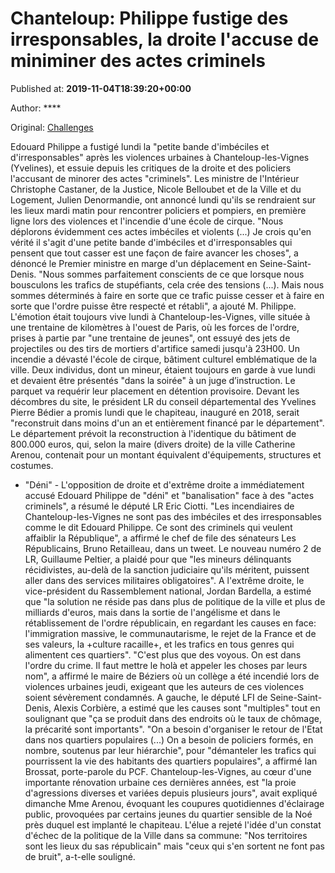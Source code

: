 
# Chanteloup: Philippe fustige des irresponsables, la droite l'accuse de miniminer des actes criminels

Published at: **2019-11-04T18:39:20+00:00**

Author: ****

Original: [Challenges](https://www.challenges.fr/politique/chanteloup-philippe-fustige-des-irresponsables-la-droite-l-accuse-de-miniminer-des-actes-criminels_683121)

Edouard Philippe a fustigé lundi la "petite bande d'imbéciles et d'irresponsables" après les violences urbaines à Chanteloup-les-Vignes (Yvelines), et essuie depuis les critiques de la droite et des policiers l'accusant de minorer des actes "criminels".
Les ministre de l'Intérieur Christophe Castaner, de la Justice, Nicole Belloubet et de la Ville et du Logement, Julien Denormandie, ont annoncé lundi qu'ils se rendraient sur les lieux mardi matin pour rencontrer policiers et pompiers, en première ligne lors des violences et l'incendie d'une école de cirque.
"Nous déplorons évidemment ces actes imbéciles et violents (...) Je crois qu'en vérité il s'agit d'une petite bande d'imbéciles et d'irresponsables qui pensent que tout casser est une façon de faire avancer les choses", a dénoncé le Premier ministre en marge d'un déplacement en Seine-Saint-Denis.
"Nous sommes parfaitement conscients de ce que lorsque nous bousculons les trafics de stupéfiants, cela crée des tensions (...). Mais nous sommes déterminés à faire en sorte que ce trafic puisse cesser et à faire en sorte que l'ordre puisse être respecté et rétabli", a ajouté M. Philippe.
L'émotion était toujours vive lundi à Chanteloup-les-Vignes, ville située à une trentaine de kilomètres à l'ouest de Paris, où les forces de l'ordre, prises à partie par "une trentaine de jeunes", ont essuyé des jets de projectiles ou des tirs de mortiers d'artifice samedi jusqu'à 23H00.
Un incendie a dévasté l'école de cirque, bâtiment culturel emblématique de la ville.
Deux individus, dont un mineur, étaient toujours en garde à vue lundi et devaient être présentés "dans la soirée" à un juge d’instruction. Le parquet va requérir leur placement en détention provisoire.
Devant les décombres du site, le président LR du conseil départemental des Yvelines Pierre Bédier a promis lundi que le chapiteau, inauguré en 2018, serait "reconstruit dans moins d'un an et entièrement financé par le département".
Le département prévoit la reconstruction à l'identique du bâtiment de 800.000 euros, qui, selon la maire (divers droite) de la ville Catherine Arenou, contenait pour un montant équivalent d'équipements, structures et costumes.
- "Déni" -
L'opposition de droite et d'extrême droite a immédiatement accusé Edouard Philippe de "déni" et "banalisation" face à des "actes criminels", a résumé le député LR Eric Ciotti.
"Les incendiaires de Chanteloup-les-Vignes ne sont pas des imbéciles et des irresponsables comme le dit Edouard Philippe. Ce sont des criminels qui veulent affaiblir la République", a affirmé le chef de file des sénateurs Les Républicains, Bruno Retailleau, dans un tweet.
Le nouveau numéro 2 de LR, Guillaume Peltier, a plaidé pour que "les mineurs délinquants récidivistes, au-delà de la sanction judiciaire qu'ils méritent, puissent aller dans des services militaires obligatoires".
A l'extrême droite, le vice-président du Rassemblement national, Jordan Bardella, a estimé que "la solution ne réside pas dans plus de politique de la ville et plus de milliards d'euros, mais dans la sortie de l'angélisme et dans le rétablissement de l'ordre républicain, en regardant les causes en face: l'immigration massive, le communautarisme, le rejet de la France et de ses valeurs, la +culture racaille+, et les trafics en tous genres qui alimentent ces quartiers".
"C'est plus que des voyous. On est dans l'ordre du crime. Il faut mettre le holà et appeler les choses par leurs nom", a affirmé le maire de Béziers où un collège a été incendié lors de violences urbaines jeudi, exigeant que les auteurs de ces violences soient sévèrement condamnés.
A gauche, le député LFI de Seine-Saint-Denis, Alexis Corbière, a estimé que les causes sont "multiples" tout en soulignant que "ça se produit dans des endroits où le taux de chômage, la précarité sont importants".
"On a besoin d'organiser le retour de l'Etat dans nos quartiers populaires (...) On a besoin de policiers formés, en nombre, soutenus par leur hiérarchie", pour "démanteler les trafics qui pourrissent la vie des habitants des quartiers populaires", a affirmé Ian Brossat, porte-parole du PCF.
Chanteloup-les-Vignes, au cœur d'une importante rénovation urbaine ces dernières années, est "la proie d'agressions diverses et variées depuis plusieurs jours", avait expliqué dimanche Mme Arenou, évoquant les coupures quotidiennes d'éclairage public, provoquées par certains jeunes du quartier sensible de la Noé près duquel est implanté le chapiteau.
L'élue a rejeté l'idée d'un constat d'échec de la politique de la Ville dans sa commune: "Nos territoires sont les lieux du sas républicain" mais "ceux qui s'en sortent ne font pas de bruit", a-t-elle souligné.
